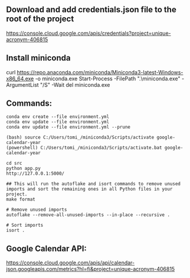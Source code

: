 ## Download and add credentials.json file to the root of the project

https://console.cloud.google.com/apis/credentials?project=unique-acronym-406815

## Install miniconda

curl https://repo.anaconda.com/miniconda/Miniconda3-latest-Windows-x86_64.exe -o miniconda.exe
Start-Process -FilePath ".\miniconda.exe" -ArgumentList "/S" -Wait
del miniconda.exe

## Commands:

```
conda env create --file environment.yml
conda env update --file environment.yml
conda env update --file environment.yml --prune

(bash) source C:/Users/tomi_/miniconda3/Scripts/activate google-calendar-year
(powershell) C:/Users/tomi_/miniconda3/Scripts/activate.bat google-calendar-year

cd src
python app.py
http://127.0.0.1:5000/

## This will run the autoflake and isort commands to remove unused imports and sort the remaining ones in all Python files in your project.
make format

# Remove unused imports
autoflake --remove-all-unused-imports --in-place --recursive .

# Sort imports
isort .
```

## Google Calendar API:

https://console.cloud.google.com/apis/api/calendar-json.googleapis.com/metrics?hl=fi&project=unique-acronym-406815
